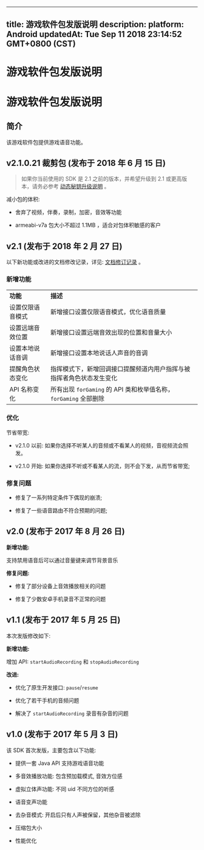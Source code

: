 
---
title: 游戏软件包发版说明
description: 
platform: Android
updatedAt: Tue Sep 11 2018 23:14:52 GMT+0800 (CST)
---
# 游戏软件包发版说明
# 游戏软件包发版说明

## 简介

该游戏软件包提供游戏语音功能。

## v2.1.0.21 裁剪包 \(发布于 2018 年 6 月 15 日\)

> 如果你当前使用的 SDK 是 2.1 之前的版本，并希望升级到 2.1 或更高版本，请务必参考 [动态秘钥升级说明](../../cn/Agora%20Platform/token_migration.md) 。

减小包的体积:

-   舍弃了视频，伴奏，录制，加密，音效等功能

-   armeabi-v7a 包大小不超过 1.1MB ，适合对包体积敏感的客户


## v2.1 \(发布于 2018 年 2 月 27 日\)

以下新功能或改进的文档修改记录，详见: [文档修订记录](../../cn/Product%20Overview/revisionhistory_game_android.md) 。

### 新增功能

<table>
<colgroup>
<col/>
<col/>
</colgroup>
<tbody>
<tr><td><strong>功能</strong></td>
<td><strong>描述</strong></td>
</tr>
<tr><td>设置仅限语音模式</td>
<td>新增接口设置仅限语音模式，优化语音质量</td>
</tr>
<tr><td>设置远端音效位置</td>
<td>新增接口设置远端音效出现的位置和音量大小</td>
</tr>
<tr><td>设置本地说话音调</td>
<td>新增接口设置本地说话人声音的音调</td>
</tr>
<tr><td>提醒角色状态变化</td>
<td>指挥模式下，新增回调接口提醒频道内用户指挥与被指挥者角色状态发生变化</td>
</tr>
<tr><td>API 名称变化</td>
<td>所有出现 <code>forGaming</code> 的 API 类和枚举值名称，<code>forGaming</code> 全部删除</td>
</tr>
</tbody>
</table>



### 优化

节省带宽:

-   v2.1.0 以前: 如果你选择不听某人的音频或不看某人的视频，音视频流会照发。

-   v2.1.0 开始: 如果你选择不听或不看某人的流，则不会下发，从而节省带宽;


### 修复问题

-   修复了一系列特定条件下偶现的崩溃;

-   修复了一些语音路由不符合预期的问题;


## v2.0 \(发布于 2017 年 8 月 26 日\)

**新增功能:**

支持禁用语音后可以通过音量键来调节背景音乐

**修复问题:**

-   修复了部分设备上音效播放相关的问题

-   修复了少数安卓手机录音不正常的问题


## v1.1 \(发布于 2017 年 5 月 25 日\)

本次发版修改如下:

**新增功能:**

增加 API: `startAudioRecording` 和 `stopAudioRecording`

**改进:**

-   优化了原生开发接口: `pause`/`resume`

-   优化了若干手机的音频问题

-   解决了 `startAudioRecording` 录音有杂音的问题


## v1.0 \(发布于 2017 年 5 月 3 日\)

该 SDK 首次发版，主要包含以下功能:

-   提供一套 Java API 支持游戏语音功能

-   多音效播放功能: 包含预加载模式, 音效方位感

-   虚拟立体声功能: 不同 uid 不同方位的听感

-   语音变声功能

-   去杂音模式: 开启后只有人声被保留，其他杂音被滤除

-   压缩包大小

-   性能优化




